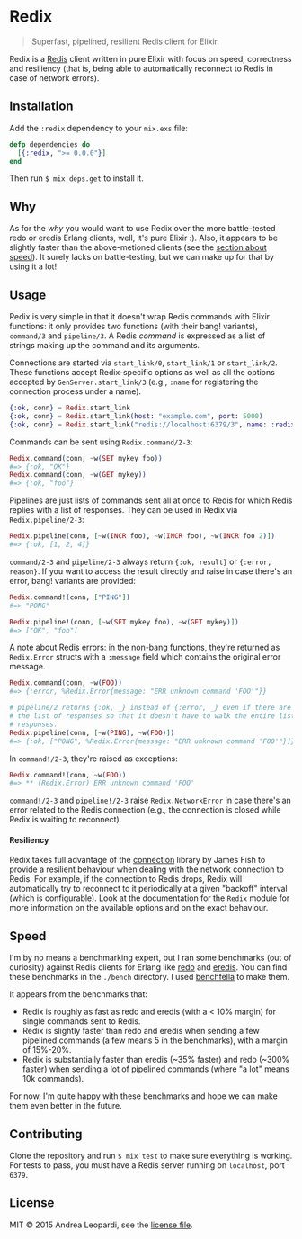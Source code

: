 # Redix

> Superfast, pipelined, resilient Redis client for Elixir.

Redix is a [Redis][redis] client written in pure Elixir with focus on speed,
correctness and resiliency (that is, being able to automatically reconnect to
Redis in case of network errors).

## Installation

Add the `:redix` dependency to your `mix.exs` file:

```elixir
defp dependencies do
  [{:redix, ">= 0.0.0"}]
end
```

Then run `$ mix deps.get` to install it.

## Why

As for the *why* you would want to use Redix over the more battle-tested redo or
eredis Erlang clients, well, it's pure Elixir :). Also, it appears to be
slightly faster than the above-metioned clients (see the
[section about speed](#speed)). It surely lacks on battle-testing, but we can
make up for that by using it a lot!

## Usage

Redix is very simple in that it doesn't wrap Redis commands with Elixir
functions: it only provides two functions (with their bang! variants),
`command/3` and `pipeline/3`. A Redis *command* is expressed as a list of
strings making up the command and its arguments.

Connections are started via `start_link/0`, `start_link/1` or
`start_link/2`. These functions accept Redix-specific options as well as all the
options accepted by `GenServer.start_link/3` (e.g., `:name` for registering the
connection process under a name).

```elixir
{:ok, conn} = Redix.start_link
{:ok, conn} = Redix.start_link(host: "example.com", port: 5000)
{:ok, conn} = Redix.start_link("redis://localhost:6379/3", name: :redix)
```

Commands can be sent using `Redix.command/2-3`:

```elixir
Redix.command(conn, ~w(SET mykey foo))
#=> {:ok, "OK"}
Redix.command(conn, ~w(GET mykey))
#=> {:ok, "foo"}
```

Pipelines are just lists of commands sent all at once to Redis for which Redis
replies with a list of responses. They can be used in Redix via
`Redix.pipeline/2-3`:

```elixir
Redix.pipeline(conn, [~w(INCR foo), ~w(INCR foo), ~w(INCR foo 2)])
#=> {:ok, [1, 2, 4]}
```

`command/2-3` and `pipeline/2-3` always return `{:ok, result}` or `{:error, reason}`. If you want to access the result directly and raise in case there's an error, bang! variants are provided:

```elixir
Redix.command!(conn, ["PING"])
#=> "PONG"

Redix.pipeline!(conn, [~w(SET mykey foo), ~w(GET mykey)])
#=> ["OK", "foo"]
```

A note about Redis errors: in the non-bang functions, they're returned as `Redix.Error` structs with a `:message` field which contains the original error message.

```elixir
Redix.command(conn, ~w(FOO))
#=> {:error, %Redix.Error{message: "ERR unknown command 'FOO'"}}

# pipeline/2 returns {:ok, _} instead of {:error, _} even if there are errors in
# the list of responses so that it doesn't have to walk the entire list of
# responses.
Redix.pipeline(conn, [~w(PING), ~w(FOO)])
#=> {:ok, ["PONG", %Redix.Error{message: "ERR unknown command 'FOO'"}]}
```

In `command!/2-3`, they're raised as exceptions:

```elixir
Redix.command!(conn, ~w(FOO))
#=> ** (Redix.Error) ERR unknown command 'FOO'
```

`command!/2-3` and `pipeline!/2-3` raise `Redix.NetworkError` in case there's an
error related to the Redis connection (e.g., the connection is closed while
Redix is waiting to reconnect).

#### Resiliency

Redix takes full advantage of the [connection][connection] library by James
Fish to provide a resilient behaviour when dealing with the network connection
to Redis. For example, if the connection to Redis drops, Redix will
automatically try to reconnect to it periodically at a given "backoff" interval
(which is configurable). Look at the documentation for the `Redix` module for
more information on the available options and on the exact behaviour.

## Speed

I'm by no means a benchmarking expert, but I ran some benchmarks (out of
curiosity) against Redis clients for Erlang like [redo][redo] and
[eredis][eredis]. You can find these benchmarks in the `./bench` directory. I
used [benchfella][benchfella] to make them.

It appears from the benchmarks that:

  * Redix is roughly as fast as redo and eredis (with a < 10% margin) for single
    commands sent to Redis.
  * Redix is slightly faster than redo and eredis when sending a few pipelined
    commands (a few means 5 in the benchmarks), with a margin of 15%-20%.
  * Redix is substantially faster than eredis (~35% faster) and redo (~300%
    faster) when sending a lot of pipelined commands (where "a lot" means 10k
    commands).

For now, I'm quite happy with these benchmarks and hope we can make them even
better in the future.

## Contributing

Clone the repository and run `$ mix test` to make sure everything is
working. For tests to pass, you must have a Redis server running on `localhost`,
port `6379`.

## License

MIT &copy; 2015 Andrea Leopardi, see the [license file](LICENSE.txt).


[redis]: http://redis.io
[connection]: https://github.com/fishcakez/connection
[redo]: https://github.com/heroku/redo
[eredis]: https://github.com/wooga/eredis
[benchfella]: https://github.com/alco/benchfella
